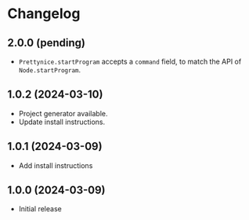 # Changelog

## 2.0.0 (pending)

* `Prettynice.startProgram` accepts a `command` field, to match the API of `Node.startProgram`.

## 1.0.2 (2024-03-10)

* Project generator available.
* Update install instructions.

## 1.0.1 (2024-03-09)

* Add install instructions

## 1.0.0 (2024-03-09)

* Initial release

